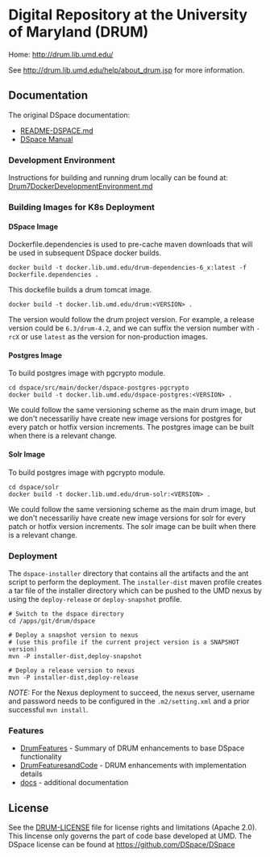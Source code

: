 # Digital Repository at the University of Maryland (DRUM)

Home: <http://drum.lib.umd.edu/>

See <http://drum.lib.umd.edu/help/about_drum.jsp> for more information.

## Documentation

The original DSpace documentation:

* [README-DSPACE.md](README-DSPACE.md)
* [DSpace Manual](dspace/docs/pdf/DSpace-Manual.pdf)

### Development Environment

Instructions for building and running drum locally can be found at: [Drum7DockerDevelopmentEnvironment.md](/dspace/docs/Drum7DockerDevelopmentEnvironment.md)

### Building Images for K8s Deployment

#### DSpace Image

Dockerfile.dependencies is used to pre-cache maven downloads that will be used in subsequent DSpace docker builds.

```
docker build -t docker.lib.umd.edu/drum-dependencies-6_x:latest -f Dockerfile.dependencies .
```

This dockefile builds a drum tomcat image.

```
docker build -t docker.lib.umd.edu/drum:<VERSION> .
```

The version would follow the drum project version. For example, a release version could be `6.3/drum-4.2`, and we can suffix the version number with `-rcX` or use `latest` as the version for non-production images.

#### Postgres Image

To build postgres image with pgcrypto module.

```
cd dspace/src/main/docker/dspace-postgres-pgcrypto
docker build -t docker.lib.umd.edu/dspace-postgres:<VERSION> .
```

We could follow the same versioning scheme as the main drum image, but we don't necessariliy have create new image versions for postgres for every patch or hotfix version increments. The postgres image can be built when there is a relevant change.

#### Solr Image

To build postgres image with pgcrypto module.

```
cd dspace/solr
docker build -t docker.lib.umd.edu/drum-solr:<VERSION> .
```

We could follow the same versioning scheme as the main drum image, but we don't necessariliy have create new image versions for solr for every patch or hotfix version increments. The solr image can be built when there is a relevant change.

### Deployment

The `dspace-installer` directory that contains all the artifacts and the ant script to perform the deployment. The `installer-dist` maven profile creates a tar file of the installer directory which can be pushed to the UMD nexus by using the `deploy-release` or `deploy-snapshot` profile.

```
# Switch to the dspace directory
cd /apps/git/drum/dspace

# Deploy a snapshot version to nexus
# (use this profile if the current project version is a SNAPSHOT version)
mvn -P installer-dist,deploy-snapshot

# Deploy a release version to nexus
mvn -P installer-dist,deploy-release
```

*NOTE:* For the Nexus deployment to succeed, the nexus server, username and password needs to be configured in the `.m2/setting.xml` and a prior successful `mvn install`.

### Features

* [DrumFeatures](dspace/docs/DrumFeatures.md) - Summary of DRUM enhancements to base DSpace functionality
* [DrumFeaturesandCode](dspace/docs/DrumFeaturesandCode.md) - DRUM enhancements with implementation details
* [docs](dspace/docs) - additional documentation

## License

See the [DRUM-LICENSE](DRUM-LICENSE.md) file for license rights and limitations (Apache 2.0). This lincense only governs the part of code base developed at UMD. The DSpace license can be found at <https://github.com/DSpace/DSpace>
